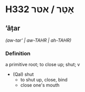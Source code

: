 # H332 אָטַר / אטר

## ʼâṭar

_(aw-tar' | aw-TAHR | ah-TAHR)_

### Definition

a primitive root; to close up; shut; v

- (Qal) shut
  - to shut up, close, bind
  - close one's mouth
